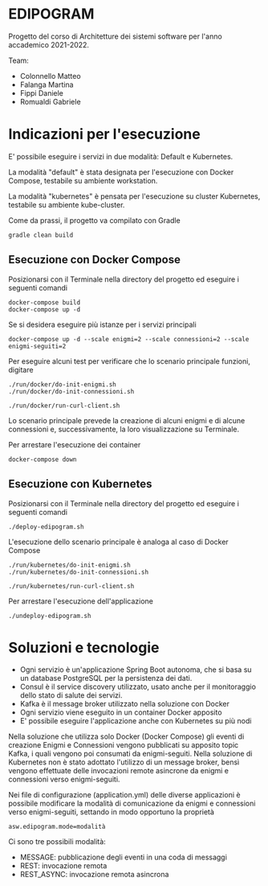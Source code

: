 # EDIPOGRAM

Progetto del corso di Architetture dei sistemi software per l'anno accademico 2021-2022. 

Team:
- Colonnello Matteo
- Falanga Martina
- Fippi Daniele
- Romualdi Gabriele

# Indicazioni per l'esecuzione

E' possibile eseguire i servizi in due modalità: Default e Kubernetes.

La modalità "default" è stata designata per l'esecuzione con Docker Compose, testabile su ambiente workstation.

La modalità "kubernetes" è pensata per l'esecuzione su cluster Kubernetes, testabile su ambiente kube-cluster.

Come da prassi, il progetto va compilato con Gradle
```
gradle clean build
```

## Esecuzione con Docker Compose

Posizionarsi con il Terminale nella directory del progetto ed eseguire i seguenti comandi

```
docker-compose build
docker-compose up -d
```
Se si desidera eseguire più istanze per i servizi principali
```
docker-compose up -d --scale enigmi=2 --scale connessioni=2 --scale enigmi-seguiti=2
```

Per eseguire alcuni test per verificare che lo scenario principale funzioni, digitare
```
./run/docker/do-init-enigmi.sh
./run/docker/do-init-connessioni.sh

./run/docker/run-curl-client.sh
```

Lo scenario principale prevede la creazione di alcuni enigmi e di alcune connessioni e, successivamente, la loro visualizzazione su Terminale.

Per arrestare l'esecuzione dei container
```
docker-compose down
```


## Esecuzione con Kubernetes

Posizionarsi con il Terminale nella directory del progetto ed eseguire i seguenti comandi

```
./deploy-edipogram.sh
```

L'esecuzione dello scenario principale è analoga al caso di Docker Compose
```
./run/kubernetes/do-init-enigmi.sh
./run/kubernetes/do-init-connessioni.sh

./run/kubernetes/run-curl-client.sh
```
Per arrestare l'esecuzione dell'applicazione
```
./undeploy-edipogram.sh
```

# Soluzioni e tecnologie

- Ogni servizio è un'applicazione Spring Boot autonoma, che si basa su un database PostgreSQL per la persistenza dei dati.
- Consul è il service discovery utilizzato, usato anche per il monitoraggio dello stato di salute dei servizi.
- Kafka è il message broker utilizzato nella soluzione con Docker
- Ogni servizio viene eseguito in un container Docker apposito
- E' possibile eseguire l'applicazione anche con Kubernetes su più nodi

Nella soluzione che utilizza solo Docker (Docker Compose) gli eventi di creazione Enigmi e Connessioni vengono pubblicati su apposito topic Kafka, i quali vengono poi consumati da enigmi-seguiti.
Nella soluzione di Kubernetes non è stato adottato l'utilizzo di un message broker, bensì vengono effettuate delle invocazioni remote asincrone da enigmi e connessioni verso enigmi-seguiti.

Nei file di configurazione (application.yml) delle diverse applicazioni è possibile modificare la modalità di comunicazione da enigmi e connessioni verso enigmi-seguiti, settando in modo opportuno la proprietà
```
asw.edipogram.mode=modalità
```
Ci sono tre possibili modalità:
- MESSAGE: pubblicazione degli eventi in una coda di messaggi
- REST: invocazione remota
- REST_ASYNC: invocazione remota asincrona